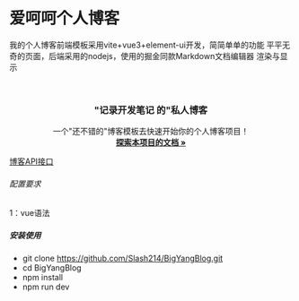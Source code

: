 # 爱呵呵个人博客

我的个人博客前端模板采用vite+vue3+element-ui开发，简简单单的功能
平平无奇的页面，后端采用的nodejs，使用的掘金同款Markdown文档编辑器
渲染与显示 

<br />

<p align="center">
 <h3 align="center">"记录开发笔记 的"私人博客</h3>
  <p align="center">
    一个"还不错的"博客模板去快速开始你的个人博客项目！
    <br />
    <a href="#"><strong>探索本项目的文档 »</strong></a>
  </p>

</p>

[博客API接口](https://github.com/Slash214/MyBlogApi.git)

###### 配置要求
1：vue语法

#####  安装使用
-   git clone https://github.com/Slash214/BigYangBlog.git
-   cd BigYangBlog
-   npm install 
-   npm run dev